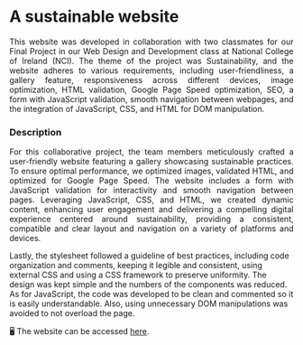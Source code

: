 <h1>A sustainable website</h1>
<p align="justify">
This website was developed in collaboration with two classmates for our Final Project in our Web Design and Development class at National College of Ireland (NCI). The theme of the project was Sustainability,
and the website adheres to various requirements, including user-friendliness, a gallery feature, responsiveness across different devices, image optimization,
HTML validation, Google Page Speed optimization, SEO, a form with JavaScript validation, smooth navigation between webpages, and the integration of JavaScript, CSS, and HTML for DOM manipulation.
</p>

<h3>Description</h3>
<p align="justify">
For this collaborative project, the team members meticulously crafted a user-friendly website featuring a gallery showcasing sustainable practices. To ensure optimal performance, we optimized images, validated HTML,
and optimized for Google Page Speed. The website includes a form with JavaScript validation for interactivity and smooth navigation between pages. Leveraging JavaScript, CSS, and HTML, we created dynamic content, enhancing user engagement and delivering a compelling digital experience centered around sustainability, providing a consistent, compatible and clear layout and navigation on a variety of platforms and devices. 
  
Lastly, the stylesheet followed a guideline of best practices, including code organization and comments, keeping it legible and consistent, using external CSS and using a CSS framework to preserve uniformity. The design was kept simple and the numbers of the components was reduced. As for JavaScript, the code was developed to be clean and commented so it is easily understandable. Also, using unnecessary DOM manipulations was avoided to not overload the page.

🖥️ The website can be accessed <a href="https://sustainableworld.vercel.app/">here</a>.
</p>
